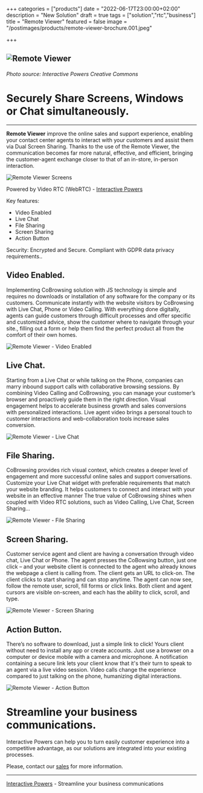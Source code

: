 +++
categories = ["products"]
date = "2022-06-17T23:00:00+02:00"
description = "New Solution"
draft = true
tags = ["solution","rtc","business"]
title = "Remote Viewer"
featured = false
image = "/postimages/products/remote-viewer-brochure.001.jpeg"

+++

![Remote Viewer](/postimages/products/remote-viewer-brochure.001.jpeg)
-------
###### Photo source: Interactive Powers Creative Commons

#	Securely Share Screens, Windows or Chat simultaneously.
---

  **Remote Viewer** improve the online sales and support experience, enabling your contact center agents to interact with your customers and assist them via Dual Screen Sharing. Thanks to the use of the Remote Viewer, the communication becomes far more natural, effective, and efficient, bringing the customer-agent exchange closer to that of an in-store, in-person interaction.
 
 ![Remote Viewer Screens](/postimages/products/remote-viewer-brochure.008.jpeg)

Powered by Video RTC (WebRTC) - [Interactive Powers](http://www.ivrpowers.com/)

Key features:

* Video Enabled
* Live Chat
* File Sharing
* Screen Sharing
* Action Button

Security: Encrypted and Secure. Compliant with GDPR data privacy requirements..

## Video Enabled.

Implementing CoBrowsing  solution with JS technology is simple and requires no downloads or installation of any software for the company or its customers. Communicate instantly with the website visitors by CoBrowsing with Live Chat, Phone or Video Calling. With everything done digitally, agents can guide customers through difficult processes and offer specific and customized advice, show the customer where to navigate through your site., filling out a form or help them find the perfect product all from the comfort of their own homes. 

![Remote Viewer - Video Enabled](/postimages/products/remote-viewer-brochure.003.jpeg)

## Live Chat.

Starting from a Live Chat or while talking on the Phone, companies can marry inbound support calls with  collaborative browsing sessions. By combining Video Calling and CoBrowsing, you can manage your customer’s browser and proactively guide them in the right direction. Visual engagement helps to accelerate business growth and sales conversions with personalized interactions. Live agent video brings a personal touch to customer interactions and web-collaboration tools  increase sales conversion.

![Remote Viewer - Live Chat](/postimages/products/remote-viewer-brochure.004.jpeg)

##  File Sharing.

CoBrowsing provides rich visual context, which creates a deeper level of engagement and more successful online sales and support conversations. Customize your Live Chat widget with preferable requirements that match your website branding. It helps customers to connect and interact with your website in an effective manner The true value of CoBrowsing shines when coupled with Video RTC solutions, such as Video Calling, Live Chat, Screen Sharing...

![Remote Viewer - File Sharing](/postimages/products/remote-viewer-brochure.005.jpeg)

## Screen Sharing.

Customer service agent and client are having a conversation through video chat, Live Chat or Phone. The agent presses the CoBowsing button, just one click – and your website client is connected to the agent who already knows the webpage a client is calling from. The client gets an URL to click-on. The client clicks to start sharing and can stop anytime. The agent can now see, follow the remote user, scroll, fill forms or click links. Both client and agent cursors are visible on-screen, and each has the ability to click, scroll, and type.

![Remote Viewer - Screen Sharing](/postimages/products/remote-viewer-brochure.006.jpeg)

## Action Button.

There’s no software to download, just a simple link to click! Yours client without need to install any app or create accounts.  Just use a browser on a computer or device mobile with a camera and microphone.  A notification containing a secure link lets your client know that it's their turn to speak to an agent via a live video session. Video calls change the experience compared to just talking on the phone, humanizing digital interactions.

![Remote Viewer - Action Button](/postimages/products/remote-viewer-brochure.007.jpeg)

# Streamline your business communications.

Interactive Powers can help you to turn easily customer experience into a competitive advantage, as our solutions are integrated into your existing processes.

Please, contact our [sales](https://www.ivrpowers.com/support-services/) for more information.

---
[Interactive Powers](http://www.ivrpowers.com/) - Streamline your business communications
